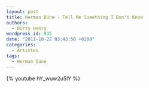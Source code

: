 ```yaml
---
layout: post
title: Herman Düne - Tell Me Something I Don't Know
authors:
  - Dirty Henry
wordpress_id: 935
date: "2011-10-22 03:43:50 +0200"
categories:
  - Artistes
tags:
  - Herman Düne
---
```


{% youtube hY_wuw2u5lY %}
